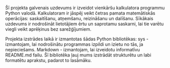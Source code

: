 Šī projekta galvenais uzdevums ir izveidot vienkāršu kalkulatora programmu Python valodā.
Kalkulatoram ir jāspēj veikt četras pamata matemātiskās operācijas: saskaitīšanu, atņemšanu, reizināšanu un dalīšanu. 
Sīkākais uzdevums ir nodrošināt lietotājiem ērtu un saprotamu saskarni, lai tie varētu viegli veikt aprēķinus bez sarežģījumiem.

Projekta izstrādes laikā ir izmantotas šādas Python bibliotēkas:
sys - izmantojam, lai nodrošinātu programmas izpildi un izietu no tās, ja nepieciešams.
Markdown - izmantojam, lai izveidotu informatīvu README.md failu. Šī bibliotēka ļauj mums izstrādāt strukturētu un labi formatētu aprakstu, padarot to lasāmāku.

